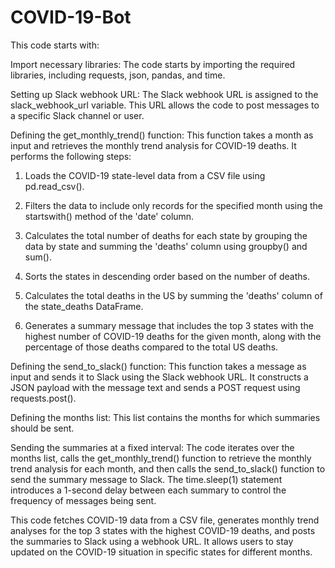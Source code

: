# COVID-19-Bot
This code starts with:

Import necessary libraries: The code starts by importing the required libraries, including requests, json, pandas, and time.

Setting up Slack webhook URL: The Slack webhook URL is assigned to the slack_webhook_url variable. This URL allows the code to post messages to a specific Slack channel or user.

Defining the get_monthly_trend() function: This function takes a month as input and retrieves the monthly trend analysis for COVID-19 deaths. It performs the following steps:

1. Loads the COVID-19 state-level data from a CSV file using pd.read_csv().

2. Filters the data to include only records for the specified month using the startswith() method of the 'date' column.

3. Calculates the total number of deaths for each state by grouping the data by state and summing the 'deaths' column using groupby() and sum().

4. Sorts the states in descending order based on the number of deaths.

5. Calculates the total deaths in the US by summing the 'deaths' column of the state_deaths DataFrame.

6. Generates a summary message that includes the top 3 states with the highest number of COVID-19 deaths for the given month, along with the percentage of those deaths compared to the total US deaths.

Defining the send_to_slack() function: This function takes a message as input and sends it to Slack using the Slack webhook URL. It constructs a JSON payload with the message text and sends a POST request using requests.post().

Defining the months list: This list contains the months for which summaries should be sent.

Sending the summaries at a fixed interval: The code iterates over the months list, calls the get_monthly_trend() function to retrieve the monthly trend analysis for each month, and then calls the send_to_slack() function to send the summary message to Slack. The time.sleep(1) statement introduces a 1-second delay between each summary to control the frequency of messages being sent.

This code fetches COVID-19 data from a CSV file, generates monthly trend analyses for the top 3 states with the highest COVID-19 deaths, and posts the summaries to Slack using a webhook URL. It allows users to stay updated on the COVID-19 situation in specific states for different months.

